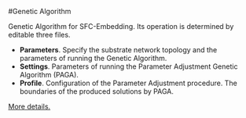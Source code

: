 #Genetic Algorithm

Genetic Algorithm for SFC-Embedding. Its operation is determined by editable three files.

* **Parameters**. Specify the substrate network topology and the parameters of running the Genetic Algorithm.
* **Settings**. Parameters of running the Parameter Adjustment Genetic Algorithm (PAGA).
* **Profile**. Configuration of the Parameter Adjustment procedure. The boundaries of the produced solutions by PAGA.

[More details.](https://rodispantelis.github.io/SFC-Embedding/)